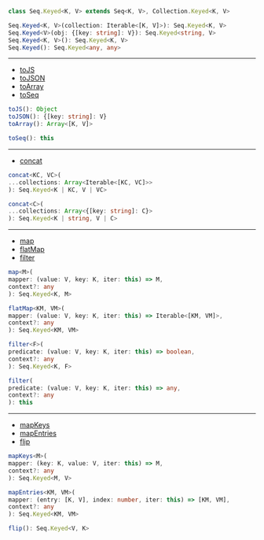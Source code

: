 ```ts
class Seq.Keyed<K, V> extends Seq<K, V>, Collection.Keyed<K, V>
```

```ts
Seq.Keyed<K, V>(collection: Iterable<[K, V]>): Seq.Keyed<K, V>
Seq.Keyed<V>(obj: {[key: string]: V}): Seq.Keyed<string, V>
Seq.Keyed<K, V>(): Seq.Keyed<K, V>
Seq.Keyed(): Seq.Keyed<any, any>
```

---

- [toJS](https://facebook.github.io/immutable-js/docs/#/Seq.Keyed/toJS)
- [toJSON](https://facebook.github.io/immutable-js/docs/#/Seq.Keyed/toJSON)
- [toArray](https://facebook.github.io/immutable-js/docs/#/Seq.Keyed/toArray)
- [toSeq](https://facebook.github.io/immutable-js/docs/#/Seq.Keyed/toSeq)

```ts
toJS(): Object
toJSON(): {[key: string]: V}
toArray(): Array<[K, V]>
```

```ts
toSeq(): this
```

---

- [concat](https://facebook.github.io/immutable-js/docs/#/Seq.Keyed/concat)

```ts
concat<KC, VC>(
...collections: Array<Iterable<[KC, VC]>>
): Seq.Keyed<K | KC, V | VC>

concat<C>(
...collections: Array<{[key: string]: C}>
): Seq.Keyed<K | string, V | C>
```

---

- [map](https://facebook.github.io/immutable-js/docs/#/Seq.Keyed/map)
- [flatMap](https://facebook.github.io/immutable-js/docs/#/Seq.Keyed/flatMap)
- [filter](https://facebook.github.io/immutable-js/docs/#/Seq.Keyed/filter)

```ts
map<M>(
mapper: (value: V, key: K, iter: this) => M,
context?: any
): Seq.Keyed<K, M>
```

```ts
flatMap<KM, VM>(
mapper: (value: V, key: K, iter: this) => Iterable<[KM, VM]>,
context?: any
): Seq.Keyed<KM, VM>
```

```ts
filter<F>(
predicate: (value: V, key: K, iter: this) => boolean,
context?: any
): Seq.Keyed<K, F>

filter(
predicate: (value: V, key: K, iter: this) => any,
context?: any
): this
```

---

- [mapKeys](https://facebook.github.io/immutable-js/docs/#/Seq.Keyed/mapKeys)
- [mapEntries](https://facebook.github.io/immutable-js/docs/#/Seq.Keyed/mapEntries)
- [flip](https://facebook.github.io/immutable-js/docs/#/Seq.Keyed/flip)

```ts
mapKeys<M>(
mapper: (key: K, value: V, iter: this) => M,
context?: any
): Seq.Keyed<M, V>
```

```ts
mapEntries<KM, VM>(
mapper: (entry: [K, V], index: number, iter: this) => [KM, VM],
context?: any
): Seq.Keyed<KM, VM>
```

```ts
flip(): Seq.Keyed<V, K>
```
